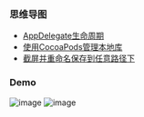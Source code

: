 ### 思维导图
- [AppDelegate生命周期](https://github.com/gongjujun/MyCode/blob/master/%E6%96%87%E7%AB%A0/%20iOS%20appDelegate%20%E7%94%9F%E5%91%BD%E5%91%A8%E6%9C%9F.md)
- [使用CocoaPods管理本地库](https://github.com/gongjujun/MyCode/blob/master/%E6%96%87%E7%AB%A0/CocoaPods/%E4%BD%BF%E7%94%A8CocoaPods%E7%AE%A1%E7%90%86%E6%9C%AC%E5%9C%B0%E5%BA%93.md)
- [截屏并重命名保存到任意路径下](https://github.com/gongjujun/MyCode/blob/master/%E6%96%87%E7%AB%A0/%E6%88%AA%E5%B1%8F%E5%B9%B6%E9%87%8D%E5%91%BD%E5%90%8D%E4%BF%9D%E5%AD%98%E5%88%B0%E4%BB%BB%E6%84%8F%E8%B7%AF%E5%BE%84%E4%B8%8B.md)
### Demo

  ![image](https://github.com/gongjujun/MyCode/blob/master/Demo/Path/path.gif?raw=true)  ![image](https://github.com/gongjujun/MyCode/blob/master/Demo/%E5%A7%93%E5%90%8D%E6%8E%92%E5%BA%8F/name.png)

 
 

